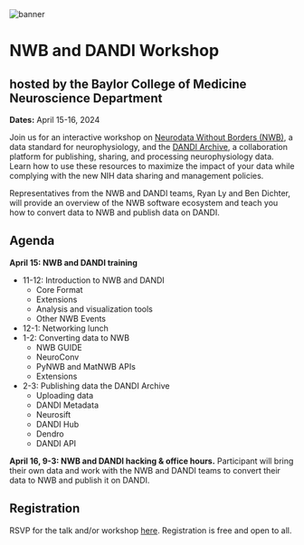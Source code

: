 <img alt="banner" src="images/nwb_dandi_bcm_2024_banner.png">

# NWB and DANDI Workshop
## hosted by the Baylor College of Medicine Neuroscience Department

**Dates:** April 15-16, 2024

Join us for an interactive workshop on [Neurodata Without Borders (NWB)](https://nwb.org), a data standard for neurophysiology, and the [DANDI Archive](https://dandiarchive.org), a collaboration platform for publishing, sharing, and processing neurophysiology data. Learn how to use these resources to maximize the impact of your data while complying with the new NIH data sharing and management policies.

Representatives from the NWB and DANDI teams, Ryan Ly and Ben Dichter, will provide an overview of the NWB software ecosystem and teach you how to convert data to NWB and publish data on DANDI.

## Agenda

**April 15: NWB and DANDI training**
* 11-12: Introduction to NWB and DANDI
  * Core Format
  * Extensions
  * Analysis and visualization tools
  * Other NWB Events
* 12-1: Networking lunch
* 1-2: Converting data to NWB
  * NWB GUIDE
  * NeuroConv
  * PyNWB and MatNWB APIs
  * Extensions
* 2-3: Publishing data the DANDI Archive
  * Uploading data
  * DANDI Metadata
  * Neurosift
  * DANDI Hub
  * Dendro
  * DANDI API

**April 16, 9-3: NWB and DANDI hacking & office hours.** Participant will bring their own data and work with the NWB and DANDI teams to convert their data to NWB and publish it on DANDI.

## Registration

RSVP for the talk and/or workshop [here](https://forms.gle/rroCJtJBdSRuqft46). Registration is free and open to all.
